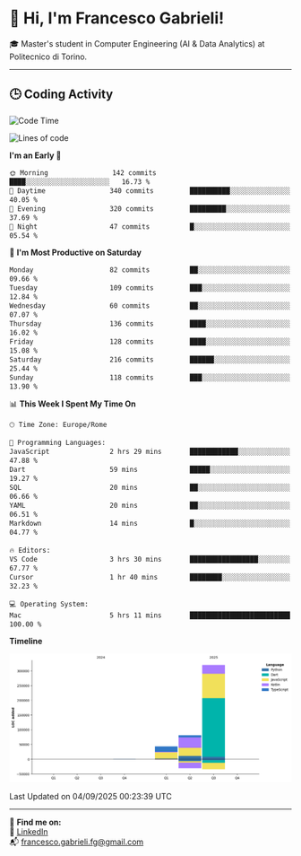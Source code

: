 # 👋 Hi, I'm Francesco Gabrieli!

🎓 Master's student in Computer Engineering (AI & Data Analytics) at Politecnico di Torino.  

---

## 🕒 Coding Activity

<!--START_SECTION:waka-->
![Code Time](http://img.shields.io/badge/Code%20Time-130%20hrs%2033%20mins-blue)

![Lines of code](https://img.shields.io/badge/From%20Hello%20World%20I%27ve%20Written-444.9%20thousand%20lines%20of%20code-blue)

**I'm an Early 🐤** 

```text
🌞 Morning                142 commits         ████░░░░░░░░░░░░░░░░░░░░░   16.73 % 
🌆 Daytime                340 commits         ██████████░░░░░░░░░░░░░░░   40.05 % 
🌃 Evening                320 commits         █████████░░░░░░░░░░░░░░░░   37.69 % 
🌙 Night                  47 commits          █░░░░░░░░░░░░░░░░░░░░░░░░   05.54 % 
```
📅 **I'm Most Productive on Saturday** 

```text
Monday                   82 commits          ██░░░░░░░░░░░░░░░░░░░░░░░   09.66 % 
Tuesday                  109 commits         ███░░░░░░░░░░░░░░░░░░░░░░   12.84 % 
Wednesday                60 commits          ██░░░░░░░░░░░░░░░░░░░░░░░   07.07 % 
Thursday                 136 commits         ████░░░░░░░░░░░░░░░░░░░░░   16.02 % 
Friday                   128 commits         ████░░░░░░░░░░░░░░░░░░░░░   15.08 % 
Saturday                 216 commits         ██████░░░░░░░░░░░░░░░░░░░   25.44 % 
Sunday                   118 commits         ███░░░░░░░░░░░░░░░░░░░░░░   13.90 % 
```


📊 **This Week I Spent My Time On** 

```text
🕑︎ Time Zone: Europe/Rome

💬 Programming Languages: 
JavaScript               2 hrs 29 mins       ████████████░░░░░░░░░░░░░   47.88 % 
Dart                     59 mins             █████░░░░░░░░░░░░░░░░░░░░   19.27 % 
SQL                      20 mins             ██░░░░░░░░░░░░░░░░░░░░░░░   06.66 % 
YAML                     20 mins             ██░░░░░░░░░░░░░░░░░░░░░░░   06.51 % 
Markdown                 14 mins             █░░░░░░░░░░░░░░░░░░░░░░░░   04.77 % 

🔥 Editors: 
VS Code                  3 hrs 30 mins       █████████████████░░░░░░░░   67.77 % 
Cursor                   1 hr 40 mins        ████████░░░░░░░░░░░░░░░░░   32.23 % 

💻 Operating System: 
Mac                      5 hrs 11 mins       █████████████████████████   100.00 % 
```

**Timeline**

![Lines of Code chart](https://raw.githubusercontent.com/francescogabrieli/francescogabrieli/main/assets/bar_graph.png)


 Last Updated on 04/09/2025 00:23:39 UTC
<!--END_SECTION:waka-->


---



🔗 **Find me on:**  
💼 [LinkedIn](https://www.linkedin.com/in/francesco-gabrieli)  
📬 francesco.gabrieli.fg@gmail.com  



